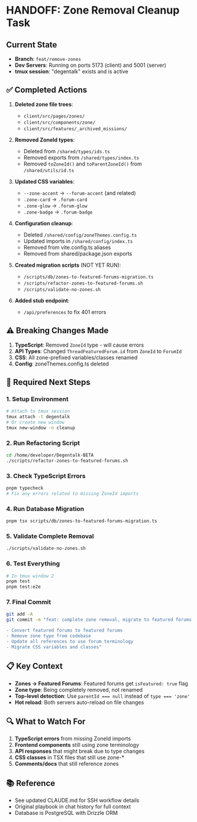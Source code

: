 # HANDOFF: Zone Removal Cleanup Task

## Current State
- **Branch**: `feat/remove-zones`
- **Dev Servers**: Running on ports 5173 (client) and 5001 (server)
- **tmux session**: "degentalk" exists and is active

## ✅ Completed Actions
1. **Deleted zone file trees**:
   - `client/src/pages/zones/`
   - `client/src/components/zone/`
   - `client/src/features/_archived_missions/`

2. **Removed ZoneId types**:
   - Deleted from `/shared/types/ids.ts`
   - Removed exports from `/shared/types/index.ts`
   - Removed `toZoneId()` and `toParentZoneId()` from `/shared/utils/id.ts`

3. **Updated CSS variables**:
   - `--zone-accent` → `--forum-accent` (and related)
   - `.zone-card` → `.forum-card`
   - `.zone-glow` → `.forum-glow`
   - `.zone-badge` → `.forum-badge`

4. **Configuration cleanup**:
   - Deleted `/shared/config/zoneThemes.config.ts`
   - Updated imports in `/shared/config/index.ts`
   - Removed from vite.config.ts aliases
   - Removed from shared/package.json exports

5. **Created migration scripts** (NOT YET RUN):
   - `/scripts/db/zones-to-featured-forums-migration.ts`
   - `/scripts/refactor-zones-to-featured-forums.sh`
   - `/scripts/validate-no-zones.sh`

6. **Added stub endpoint**:
   - `/api/preferences` to fix 401 errors

## ⚠️ Breaking Changes Made
1. **TypeScript**: Removed `ZoneId` type - will cause errors
2. **API Types**: Changed `ThreadFeaturedForum.id` from `ZoneId` to `ForumId`
3. **CSS**: All zone-prefixed variables/classes renamed
4. **Config**: zoneThemes.config.ts deleted

## 🎯 Required Next Steps

### 1. Setup Environment
```bash
# Attach to tmux session
tmux attach -t degentalk
# Or create new window
tmux new-window -n cleanup
```

### 2. Run Refactoring Script
```bash
cd /home/developer/Degentalk-BETA
./scripts/refactor-zones-to-featured-forums.sh
```

### 3. Check TypeScript Errors
```bash
pnpm typecheck
# Fix any errors related to missing ZoneId imports
```

### 4. Run Database Migration
```bash
pnpm tsx scripts/db/zones-to-featured-forums-migration.ts
```

### 5. Validate Complete Removal
```bash
./scripts/validate-no-zones.sh
```

### 6. Test Everything
```bash
# In tmux window 2
pnpm test
pnpm test:e2e
```

### 7. Final Commit
```bash
git add -A
git commit -m "feat: complete zone removal, migrate to featured forums

- Convert featured forums to featured forums
- Remove zone type from codebase
- Update all references to use forum terminology
- Migrate CSS variables and classes"
```

## 📋 Key Context
- **Zones → Featured Forums**: Featured forums get `isFeatured: true` flag
- **Zone type**: Being completely removed, not renamed
- **Top-level detection**: Use `parentId === null` instead of `type === 'zone'`
- **Hot reload**: Both servers auto-reload on file changes

## 🔍 What to Watch For
1. **TypeScript errors** from missing ZoneId imports
2. **Frontend components** still using zone terminology
3. **API responses** that might break due to type changes
4. **CSS classes** in TSX files that still use zone-*
5. **Comments/docs** that still reference zones

## 📚 Reference
- See updated CLAUDE.md for SSH workflow details
- Original playbook in chat history for full context
- Database is PostgreSQL with Drizzle ORM